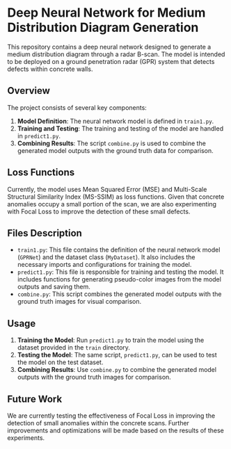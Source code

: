 # Deep Neural Network for Medium Distribution Diagram Generation

This repository contains a deep neural network designed to generate a medium distribution diagram through a radar B-scan. The model is intended to be deployed on a ground penetration radar (GPR) system that detects defects within concrete walls.

## Overview

The project consists of several key components:

1. **Model Definition**: The neural network model is defined in `train1.py`.
2. **Training and Testing**: The training and testing of the model are handled in `predict1.py`.
3. **Combining Results**: The script `combine.py` is used to combine the generated model outputs with the ground truth data for comparison.

## Loss Functions

Currently, the model uses Mean Squared Error (MSE) and Multi-Scale Structural Similarity Index (MS-SSIM) as loss functions. Given that concrete anomalies occupy a small portion of the scan, we are also experimenting with Focal Loss to improve the detection of these small defects.

## Files Description

- `train1.py`: This file contains the definition of the neural network model (`GPRNet`) and the dataset class (`MyDataset`). It also includes the necessary imports and configurations for training the model.
- `predict1.py`: This file is responsible for training and testing the model. It includes functions for generating pseudo-color images from the model outputs and saving them.
- `combine.py`: This script combines the generated model outputs with the ground truth images for visual comparison.

## Usage

1. **Training the Model**: Run `predict1.py` to train the model using the dataset provided in the `train` directory.
2. **Testing the Model**: The same script, `predict1.py`, can be used to test the model on the test dataset.
3. **Combining Results**: Use `combine.py` to combine the generated model outputs with the ground truth images for comparison.

## Future Work

We are currently testing the effectiveness of Focal Loss in improving the detection of small anomalies within the concrete scans. Further improvements and optimizations will be made based on the results of these experiments.
